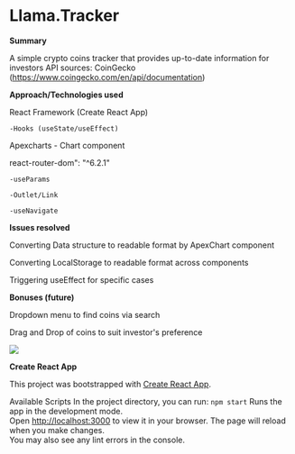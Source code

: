 # Llama.Tracker 

**Summary**

A simple crypto coins tracker that provides up-to-date information for investors
API sources: CoinGecko (https://www.coingecko.com/en/api/documentation)

**Approach/Technologies used**

React Framework (Create React App)
    
    -Hooks (useState/useEffect)

Apexcharts - Chart component

react-router-dom": "^6.2.1"
    
    -useParams 
    
    -Outlet/Link
    
    -useNavigate

**Issues resolved**


Converting Data structure to readable format by ApexChart component

Converting LocalStorage to readable format across components

Triggering useEffect for specific cases

**Bonuses (future)**

Dropdown menu to find coins via search

Drag and Drop of coins to suit investor's preference


![](https://github.com/duguowei1000/llamatracker/assets/llama.png?raw=true)

**Create React App**

This project was bootstrapped with [Create React App](https://github.com/facebook/create-react-app).

Available Scripts
In the project directory, you can run:
 `npm start`
Runs the app in the development mode.\
Open [http://localhost:3000](http://localhost:3000) to view it in your browser.
The page will reload when you make changes.\
You may also see any lint errors in the console.

